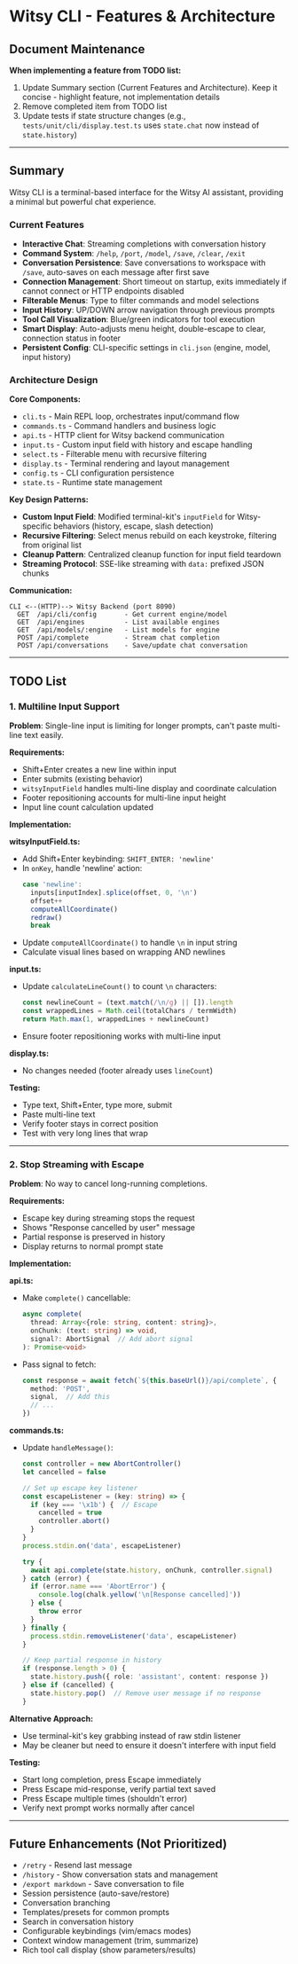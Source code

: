 # Witsy CLI - Features & Architecture

## Document Maintenance

**When implementing a feature from TODO list:**
1. Update Summary section (Current Features and Architecture). Keep it concise - highlight feature, not implementation details
2. Remove completed item from TODO list
3. Update tests if state structure changes (e.g., `tests/unit/cli/display.test.ts` uses `state.chat` now instead of `state.history`)

---

## Summary

Witsy CLI is a terminal-based interface for the Witsy AI assistant, providing a minimal but powerful chat experience.

### Current Features

- **Interactive Chat**: Streaming completions with conversation history
- **Command System**: `/help`, `/port`, `/model`, `/save`, `/clear`, `/exit`
- **Conversation Persistence**: Save conversations to workspace with `/save`, auto-saves on each message after first save
- **Connection Management**: Short timeout on startup, exits immediately if cannot connect or HTTP endpoints disabled
- **Filterable Menus**: Type to filter commands and model selections
- **Input History**: UP/DOWN arrow navigation through previous prompts
- **Tool Call Visualization**: Blue/green indicators for tool execution
- **Smart Display**: Auto-adjusts menu height, double-escape to clear, connection status in footer
- **Persistent Config**: CLI-specific settings in `cli.json` (engine, model, input history)

### Architecture Design

**Core Components:**
- `cli.ts` - Main REPL loop, orchestrates input/command flow
- `commands.ts` - Command handlers and business logic
- `api.ts` - HTTP client for Witsy backend communication
- `input.ts` - Custom input field with history and escape handling
- `select.ts` - Filterable menu with recursive filtering
- `display.ts` - Terminal rendering and layout management
- `config.ts` - CLI configuration persistence
- `state.ts` - Runtime state management

**Key Design Patterns:**
- **Custom Input Field**: Modified terminal-kit's `inputField` for Witsy-specific behaviors (history, escape, slash detection)
- **Recursive Filtering**: Select menus rebuild on each keystroke, filtering from original list
- **Cleanup Pattern**: Centralized cleanup function for input field teardown
- **Streaming Protocol**: SSE-like streaming with `data:` prefixed JSON chunks

**Communication:**
```
CLI <--(HTTP)--> Witsy Backend (port 8090)
  GET  /api/cli/config       - Get current engine/model
  GET  /api/engines          - List available engines
  GET  /api/models/:engine   - List models for engine
  POST /api/complete         - Stream chat completion
  POST /api/conversations    - Save/update chat conversation
```

---

## TODO List

### 1. Multiline Input Support

**Problem**: Single-line input is limiting for longer prompts, can't paste multi-line text easily.

**Requirements:**
- Shift+Enter creates a new line within input
- Enter submits (existing behavior)
- `witsyInputField` handles multi-line display and coordinate calculation
- Footer repositioning accounts for multi-line input height
- Input line count calculation updated

**Implementation:**

**witsyInputField.ts:**
- Add Shift+Enter keybinding: `SHIFT_ENTER: 'newline'`
- In `onKey`, handle 'newline' action:
  ```typescript
  case 'newline':
    inputs[inputIndex].splice(offset, 0, '\n')
    offset++
    computeAllCoordinate()
    redraw()
    break
  ```
- Update `computeAllCoordinate()` to handle `\n` in input string
- Calculate visual lines based on wrapping AND newlines

**input.ts:**
- Update `calculateLineCount()` to count `\n` characters:
  ```typescript
  const newlineCount = (text.match(/\n/g) || []).length
  const wrappedLines = Math.ceil(totalChars / termWidth)
  return Math.max(1, wrappedLines + newlineCount)
  ```
- Ensure footer repositioning works with multi-line input

**display.ts:**
- No changes needed (footer already uses `lineCount`)

**Testing:**
- Type text, Shift+Enter, type more, submit
- Paste multi-line text
- Verify footer stays in correct position
- Test with very long lines that wrap

---

### 2. Stop Streaming with Escape

**Problem**: No way to cancel long-running completions.

**Requirements:**
- Escape key during streaming stops the request
- Shows "Response cancelled by user" message
- Partial response is preserved in history
- Display returns to normal prompt state

**Implementation:**

**api.ts:**
- Make `complete()` cancellable:
  ```typescript
  async complete(
    thread: Array<{role: string, content: string}>,
    onChunk: (text: string) => void,
    signal?: AbortSignal  // Add abort signal
  ): Promise<void>
  ```
- Pass signal to fetch:
  ```typescript
  const response = await fetch(`${this.baseUrl()}/api/complete`, {
    method: 'POST',
    signal,  // Add this
    // ...
  })
  ```

**commands.ts:**
- Update `handleMessage()`:
  ```typescript
  const controller = new AbortController()
  let cancelled = false

  // Set up escape key listener
  const escapeListener = (key: string) => {
    if (key === '\x1b') {  // Escape
      cancelled = true
      controller.abort()
    }
  }
  process.stdin.on('data', escapeListener)

  try {
    await api.complete(state.history, onChunk, controller.signal)
  } catch (error) {
    if (error.name === 'AbortError') {
      console.log(chalk.yellow('\n[Response cancelled]'))
    } else {
      throw error
    }
  } finally {
    process.stdin.removeListener('data', escapeListener)
  }

  // Keep partial response in history
  if (response.length > 0) {
    state.history.push({ role: 'assistant', content: response })
  } else if (cancelled) {
    state.history.pop()  // Remove user message if no response
  }
  ```

**Alternative Approach:**
- Use terminal-kit's key grabbing instead of raw stdin listener
- May be cleaner but need to ensure it doesn't interfere with input field

**Testing:**
- Start long completion, press Escape immediately
- Press Escape mid-response, verify partial text saved
- Press Escape multiple times (shouldn't error)
- Verify next prompt works normally after cancel

---

## Future Enhancements (Not Prioritized)

- `/retry` - Resend last message
- `/history` - Show conversation stats and management
- `/export markdown` - Save conversation to file
- Session persistence (auto-save/restore)
- Conversation branching
- Templates/presets for common prompts
- Search in conversation history
- Configurable keybindings (vim/emacs modes)
- Context window management (trim, summarize)
- Rich tool call display (show parameters/results)
